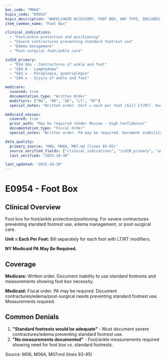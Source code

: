 ```yaml
---
boc_code: "M06A"
hcpcs_code: "E0954"
hcpcs_description: "WHEELCHAIR ACCESSORY, FOOT BOX, ANY TYPE, INCLUDES ATTACHMENT AND MOUNTING HARDWARE, EACH FOOT"
item_common_name: "Foot Box"

clinical_indications:
  - "Foot/ankle protection and positioning"
  - "Severe contractures preventing standard footrest use"
  - "Edema management"
  - "Post-surgical foot/ankle care"

icd10_primary:
  - "M24.56x - Contractures of ankle and foot"
  - "I89.0 - Lymphedema"
  - "G82.x - Paraplegia, quadriplegia"
  - "S89.x - Injury of ankle and foot"

medicare:
  covered: true
  documentation_type: "Written Order"
  modifiers: ["NU", "RR", "UE", "LT", "RT"]
  special_notes: "Written order. Unit = each per foot (bill LT/RT). Document inability to use standard footrests and measurements. NY Medicaid PA may be required."

medicaid_nassau:
  covered: true
  prior_auth: "May be required (Under Review - High Confidence)"
  documentation_type: "Fiscal Order"
  special_notes: "Written order. PA may be required. Document inability to use standard footrests, measurements. Each foot billed separately with LT/RT."

data_quality:
  primary_source: "M06, M06A, M07.md (lines 93-95)"
  source_verified_fields: ["clinical_indications", "icd10_primary", "unit_each_per_foot", "ny_medicaid_pa_may_be_required", "document_inability_standard_footrests"]
  last_verified: "2025-10-30"

last_updated: "2025-10-30"
---
```


# E0954 - Foot Box

## Clinical Overview

Foot box for foot/ankle protection/positioning. For severe contractures preventing standard footrest use, edema management, or post-surgical care.

**Unit = Each Per Foot:** Bill separately for each foot with LT/RT modifiers.

**NY Medicaid PA May Be Required.**

## Coverage

**Medicare:** Written order. Document inability to use standard footrests and measurements showing foot box necessity.

**Medicaid:** Fiscal order. PA may be required. Document contractures/edema/post-surgical needs preventing standard footrest use. Measurements required.

## Common Denials

1. **"Standard footrests would be adequate"** - Must document severe contractures/edema preventing standard footrest use.
2. **"No measurements documented"** - Foot/ankle measurements required showing need for foot box vs. standard footrests.

Source: M06, M06A, M07.md (lines 93-95)
